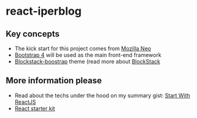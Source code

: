 # react-iperblog

## Key concepts

* The kick start for this project comes from [Mozilla Neo](https://github.com/mozilla/neo)
* [Bootstrap 4](https://github.com/twbs/bootstrap) will be used as the main front-end framework
* [Blockstack-boostrap](https://github.com/blockstack/blockstack-bootstrap) theme (read more about [BlockStack](https://speakerdeck.com/ryanshea/decentralized-server-less-applications-with-blockstack-all-things-open)

## More information please

* Read about the techs under the hood on my summary gist: [Start With ReactJS](https://gist.github.com/sentenza/a1bc04c1a300ec2172bb582586b7eafe)
* [React starter kit](https://github.com/kriasoft/react-starter-kit)
